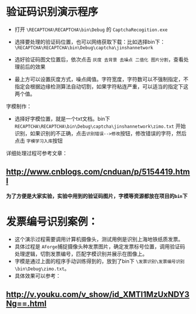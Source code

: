 
# 验证码识别演示程序


 - 打开 `\RECAPTCHA\RECAPTCHA\bin\Debug` 的 `CaptchaRecogition.exe`
 
 - 选择要处理的验证码位置，也可以网络获取下载：比如选择bin下：`\RECAPTCHA\RECAPTCHA\bin\Debug\captcha\jinshannetwork`
 
 - 选好验证码图文位置后，依次点击 `灰度 去背景 去噪点 二值化 图片分割`，查看处理前后的效果
 
 - 最上方可以设置灰度方式，噪点阈值。字符宽度，字符数可以不强制指定，不指定会根据边缘检测算法自动切割，如果字符粘连严重，可以适当的指定下这两个值。
 
字模制作：
 - 选择好字模位置，就是一个txt文档。bin下`RECAPTCHA\RECAPTCHA\bin\Debug\captcha\jinshannetwork\zimo.txt`
 开始识别，如果识别的不正确，点击`识别错误-->修改`按钮，修改错误的字符，然后点击 `字模学习入库`按钮
 
详细处理过程可参考文章：
## http://www.cnblogs.com/cnduan/p/5154419.html
 
**为了方便是大家实验，实验中用到的验证码图片，字模等资源都放在项目的`bin`下** 
 
# 发票编号识别案例：

 - 这个演示过程需要调用计算机摄像头，测试用例是识别上海地铁纸质发票。
 - 具体过程是 `AForge`捕捉摄像头种发票图片，确定发票标号位置，调用验证码处理逻辑，切割发票编号，匹配字模识别并展示在图像上。
 - 字模是通过上面的程序手动训练得到的，放到了bin下 `\发票识别\发票编号识别\bin\Debug\zimo.txt`。
 - 具体效果可以参考：
 
## http://v.youku.com/v_show/id_XMTI1MzUxNDY3Ng==.html
 
 
